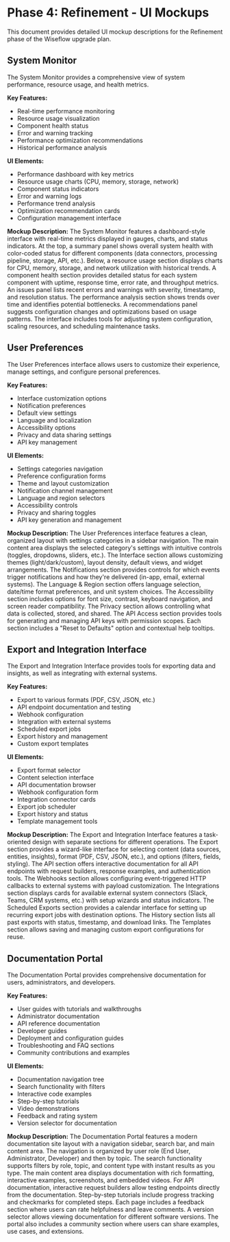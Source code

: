 # Phase 4: Refinement - UI Mockups

This document provides detailed UI mockup descriptions for the Refinement phase of the Wiseflow upgrade plan.

## System Monitor

The System Monitor provides a comprehensive view of system performance, resource usage, and health metrics.

**Key Features:**
- Real-time performance monitoring
- Resource usage visualization
- Component health status
- Error and warning tracking
- Performance optimization recommendations
- Historical performance analysis

**UI Elements:**
- Performance dashboard with key metrics
- Resource usage charts (CPU, memory, storage, network)
- Component status indicators
- Error and warning logs
- Performance trend analysis
- Optimization recommendation cards
- Configuration management interface

**Mockup Description:**
The System Monitor features a dashboard-style interface with real-time metrics displayed in gauges, charts, and status indicators. At the top, a summary panel shows overall system health with color-coded status for different components (data connectors, processing pipeline, storage, API, etc.). Below, a resource usage section displays charts for CPU, memory, storage, and network utilization with historical trends. A component health section provides detailed status for each system component with uptime, response time, error rate, and throughput metrics. An issues panel lists recent errors and warnings with severity, timestamp, and resolution status. The performance analysis section shows trends over time and identifies potential bottlenecks. A recommendations panel suggests configuration changes and optimizations based on usage patterns. The interface includes tools for adjusting system configuration, scaling resources, and scheduling maintenance tasks.

## User Preferences

The User Preferences interface allows users to customize their experience, manage settings, and configure personal preferences.

**Key Features:**
- Interface customization options
- Notification preferences
- Default view settings
- Language and localization
- Accessibility options
- Privacy and data sharing settings
- API key management

**UI Elements:**
- Settings categories navigation
- Preference configuration forms
- Theme and layout customization
- Notification channel management
- Language and region selectors
- Accessibility controls
- Privacy and sharing toggles
- API key generation and management

**Mockup Description:**
The User Preferences interface features a clean, organized layout with settings categories in a sidebar navigation. The main content area displays the selected category's settings with intuitive controls (toggles, dropdowns, sliders, etc.). The Interface section allows customizing themes (light/dark/custom), layout density, default views, and widget arrangements. The Notifications section provides controls for which events trigger notifications and how they're delivered (in-app, email, external systems). The Language & Region section offers language selection, date/time format preferences, and unit system choices. The Accessibility section includes options for font size, contrast, keyboard navigation, and screen reader compatibility. The Privacy section allows controlling what data is collected, stored, and shared. The API Access section provides tools for generating and managing API keys with permission scopes. Each section includes a "Reset to Defaults" option and contextual help tooltips.

## Export and Integration Interface

The Export and Integration Interface provides tools for exporting data and insights, as well as integrating with external systems.

**Key Features:**
- Export to various formats (PDF, CSV, JSON, etc.)
- API endpoint documentation and testing
- Webhook configuration
- Integration with external systems
- Scheduled export jobs
- Export history and management
- Custom export templates

**UI Elements:**
- Export format selector
- Content selection interface
- API documentation browser
- Webhook configuration form
- Integration connector cards
- Export job scheduler
- Export history and status
- Template management tools

**Mockup Description:**
The Export and Integration Interface features a task-oriented design with separate sections for different operations. The Export section provides a wizard-like interface for selecting content (data sources, entities, insights), format (PDF, CSV, JSON, etc.), and options (filters, fields, styling). The API section offers interactive documentation for all API endpoints with request builders, response examples, and authentication tools. The Webhooks section allows configuring event-triggered HTTP callbacks to external systems with payload customization. The Integrations section displays cards for available external system connectors (Slack, Teams, CRM systems, etc.) with setup wizards and status indicators. The Scheduled Exports section provides a calendar interface for setting up recurring export jobs with destination options. The History section lists all past exports with status, timestamp, and download links. The Templates section allows saving and managing custom export configurations for reuse.

## Documentation Portal

The Documentation Portal provides comprehensive documentation for users, administrators, and developers.

**Key Features:**
- User guides with tutorials and walkthroughs
- Administrator documentation
- API reference documentation
- Developer guides
- Deployment and configuration guides
- Troubleshooting and FAQ sections
- Community contributions and examples

**UI Elements:**
- Documentation navigation tree
- Search functionality with filters
- Interactive code examples
- Step-by-step tutorials
- Video demonstrations
- Feedback and rating system
- Version selector for documentation

**Mockup Description:**
The Documentation Portal features a modern documentation site layout with a navigation sidebar, search bar, and main content area. The navigation is organized by user role (End User, Administrator, Developer) and then by topic. The search functionality supports filters by role, topic, and content type with instant results as you type. The main content area displays documentation with rich formatting, interactive examples, screenshots, and embedded videos. For API documentation, interactive request builders allow testing endpoints directly from the documentation. Step-by-step tutorials include progress tracking and checkmarks for completed steps. Each page includes a feedback section where users can rate helpfulness and leave comments. A version selector allows viewing documentation for different software versions. The portal also includes a community section where users can share examples, use cases, and extensions.